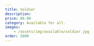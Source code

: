 ```yaml
---
title: Soldier
description: 
price: 80.00
category: Available for all.
images: 
    - /assets/img/available/soldier.jpg
order: 5000
---
```


